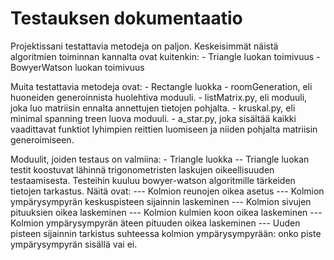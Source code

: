 # Testauksen dokumentaatio

Projektissani testattavia metodeja on paljon. Keskeisimmät näistä algoritmien toiminnan kannalta ovat kuitenkin:
    - Triangle luokan toimivuus
    - BowyerWatson luokan toimivuus

Muita testattavia metodeja ovat:
    - Rectangle luokka
    - roomGeneration, eli huoneiden generoinnista huolehtiva moduuli.
    - listMatrix.py, eli moduuli, joka luo matriisin ennalta annettujen tietojen pohjalta.
    - kruskal.py, eli minimal spanning treen luova moduuli.
    - a_star.py, joka sisältää kaikki vaadittavat funktiot lyhimpien reittien luomiseen ja niiden pohjalta matriisin generoimiseen.

Moduulit, joiden testaus on valmiina:
    - Triangle luokka
        -- Triangle luokan testit koostuvat lähinnä trigonometristen laskujen oikeellisuuden testaamisesta. Testeihin kuuluu bowyer-watson algoritmille tärkeiden tietojen tarkastus. Näitä ovat:
            --- Kolmion reunojen oikea asetus
            --- Kolmion ympärysympyrän keskuspisteen sijainnin laskeminen
            --- Kolmion sivujen pituuksien oikea laskeminen
            --- Kolmion kulmien koon oikea laskeminen
            --- Kolmion ympärysympyrän äteen pituuden oikea laskeminen
            --- Uuden pisteen sijainnin tarkistus suhteessa kolmion ympärysympyrään: onko piste ympärysympyrän sisällä vai ei.